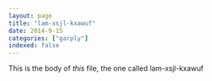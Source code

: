 ```yaml
---
layout: page
title: "lam-xsjl-kxawuf"
date: 2014-9-15
categories: ["garply"]
indexed: false
---
```

This is the body of _this_ file, the one called lam-xsjl-kxawuf
